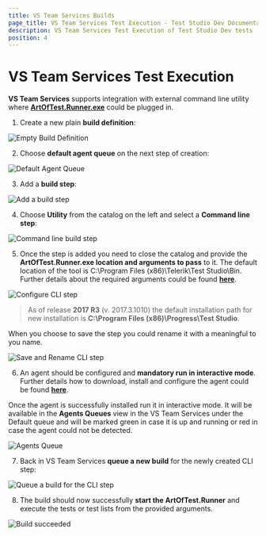 ```yaml
---
title: VS Team Services Builds
page_title: VS Team Services Test Execution - Test Studio Dev Documentation
description: VS Team Services Test Execution of Test Studio Dev tests
position: 4
---
```

# VS Team Services Test Execution 

**VS Team Services** supports integration with external command line utility where <a href="/features/cli-runner" target="_blank">**ArtOfTest.Runner.exe**</a> could be plugged in.

1. Create a new plain **build definition**: 

![Empty Build Definition][1]

2. Choose **default agent queue** on the next step of creation: 

![Default Agent Queue][2]

3. Add a **build step**:

![Add a build step][3]

4. Choose **Utility** from the catalog on the left and select a **Command line step**:

![Command line build step][4]

5. Once the step is added you need to close the catalog and provide the **ArtOfTest.Runner.exe location and arguments to pass** to it. The default location of the tool is C:\Program Files (x86)\Telerik\Test Studio\Bin. Further details about the required arguments could be found <a href="/features/cli-runner" target="_blank">**here**</a>.

![Configure CLI step][5]

> As of release **2017 R3** (v. 2017.3.1010) the default installation path for new installation is **C:\Program Files (x86)\Progress\Test Studio**.

When you choose to save the step you could rename it with a meaningful to you name. 

![Save and Rename CLI step][6]

6. An agent should be configured and **mandatory run in interactive mode**. Further details how to download, install and configure the agent could be found <a href="https://www.visualstudio.com/en-us/docs/build/admin/agents/v2-windows" target="_blank">**here**</a>.

Once the agent is successfully installed run it in interactive mode. It will be available in the **Agents Queues** view in the VS Team Services under the Default queue and will be marked green in case it is up and running or red in case the agent could not be detected.

![Agents Queue][9]

7. Back in VS Team Services **queue a new build** for the newly created CLI step:

![Queue a build for the CLI step][7]

8. The build should now successfully **start the ArtOfTest.Runner** and execute the tests or test lists from the provided arguments.

![Build succeeded][8]

[1]: images/vstservice/EmptyBuildDefinition.png
[2]: images/vstservice/fig2.png
[3]: images/vstservice/fig3.png
[4]: images/vstservice/fig4.png
[5]: images/vstservice/fig5.png
[6]: images/vstservice/fig6.png
[7]: images/vstservice/fig7.png
[8]: images/vstservice/fig8.png
[9]: images/vstservice/fig9.png